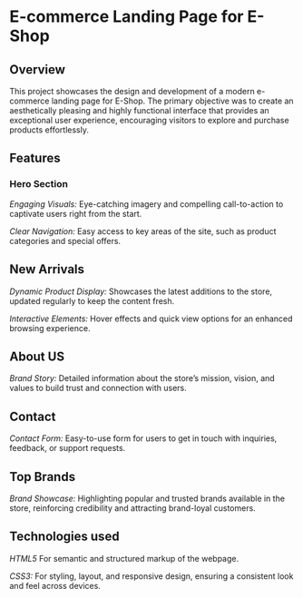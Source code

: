 # E-commerce Landing Page for E-Shop
## Overview
This project showcases the design and development of a modern e-commerce landing page for E-Shop. The primary objective was to create an aesthetically pleasing and highly functional interface that provides an exceptional user experience, encouraging visitors to explore and purchase products effortlessly.
## Features
### Hero Section
_Engaging Visuals:_ Eye-catching imagery and compelling call-to-action to captivate users right from the start.  

_Clear Navigation:_ Easy access to key areas of the site, such as product categories and special offers.
## New Arrivals
_Dynamic Product Display:_ Showcases the latest additions to the store, updated regularly to keep the content fresh.  

_Interactive Elements:_ Hover effects and quick view options for an enhanced browsing experience.
## About US
_Brand Story:_ Detailed information about the store’s mission, vision, and values to build trust and connection with users.  

## Contact
_Contact Form:_ Easy-to-use form for users to get in touch with inquiries, feedback, or support requests.  

## Top Brands
_Brand Showcase:_ Highlighting popular and trusted brands available in the store, reinforcing credibility and attracting brand-loyal customers.  


## Technologies used
_HTML5_ For semantic and structured markup of the webpage.  

_CSS3:_ For styling, layout, and responsive design, ensuring a consistent look and feel across devices.
